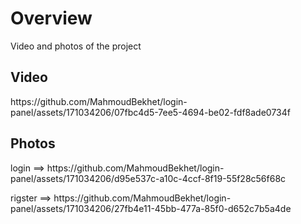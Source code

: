 <h1>Overview</h1>
<P>Video and photos of the project</P>

<h2>Video</h2>
https://github.com/MahmoudBekhet/login-panel/assets/171034206/07fbc4d5-7ee5-4694-be02-fdf8ade0734f

<h2>Photos</h2>
<p>login   ==>  https://github.com/MahmoudBekhet/login-panel/assets/171034206/d95e537c-a10c-4ccf-8f19-55f28c56f68c</p>
<p>rigster ==> https://github.com/MahmoudBekhet/login-panel/assets/171034206/27fb4e11-45bb-477a-85f0-d652c7b5a4de</p>
